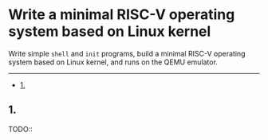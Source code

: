 # Write a minimal RISC-V operating system based on Linux kernel

Write simple `shell` and `init` programs, build a minimal RISC-V operating system based on Linux kernel, and runs on the QEMU emulator.

- - -

<!-- @import "[TOC]" {cmd="toc" depthFrom=2 depthTo=4 orderedList=false} -->

<!-- code_chunk_output -->

- [1.](#1)

<!-- /code_chunk_output -->

## 1.

TODO::